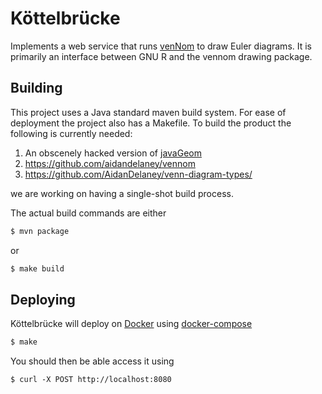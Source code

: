 # Köttelbrücke

Implements a web service that runs [venNom](https://github.com/aidandelaney/vennom) to draw Euler diagrams.  It is primarily an interface between GNU R and the vennom drawing package.

## Building

This project uses a Java standard maven build system.  For ease of deployment the project also has a Makefile.  To build the product the following is currently needed:

1. An obscenely hacked version of [javaGeom](https://github.com/AidanDelaney/javaGeom)
2. https://github.com/aidandelaney/vennom
3. https://github.com/AidanDelaney/venn-diagram-types/

we are working on having a single-shot build process.

The actual build commands are either

```bash
$ mvn package
```

or
```bash
$ make build
```

## Deploying

Köttelbrücke will deploy on [Docker](https://www.docker.com/) using [docker-compose](https://docs.docker.com/compose/)

```bash
$ make
```

You should then be able access it using
```
$ curl -X POST http://localhost:8080
```
